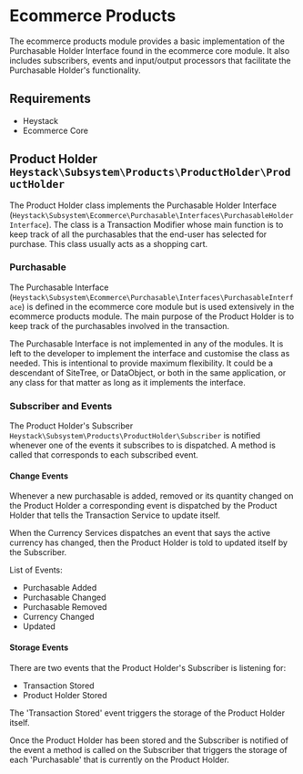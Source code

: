 # Ecommerce Products

The ecommerce products module provides a basic implementation of the Purchasable Holder Interface found in the ecommerce core module. It also includes subscribers, events and input/output processors that facilitate the Purchasable Holder's functionality.

## Requirements
* Heystack
* Ecommerce Core

## Product Holder `Heystack\Subsystem\Products\ProductHolder\ProductHolder`

The Product Holder class implements the Purchasable Holder Interface (`Heystack\Subsystem\Ecommerce\Purchasable\Interfaces\PurchasableHolderInterface`). The class is a Transaction Modifier whose main function is to keep track of all the purchasables that the end-user has selected for purchase. This class usually acts as a shopping cart.

### Purchasable

The Purchasable Interface (`Heystack\Subsystem\Ecommerce\Purchasable\Interfaces\PurchasableInterface`) is defined in the ecommerce core module but is used extensively in the ecommerce products module. The main purpose of the Product Holder is to keep track of the purchasables involved in the transaction. 

The Purchasable Interface is not implemented in any of the modules. It is left to the developer to implement the interface and customise the class as needed. This is intentional to provide maximum flexibility. It could be a descendant of SiteTree, or DataObject, or both in the same application, or any class for that matter as long as it implements the interface.

### Subscriber and Events

The Product Holder's Subscriber `Heystack\Subsystem\Products\ProductHolder\Subscriber` is notified whenever one of the events it subscribes to is dispatched. A method is called that corresponds to each subscribed event.

#### Change Events

Whenever a new purchasable is added, removed or its quantity changed on the Product Holder a corresponding event is dispatched by the Product Holder that tells the Transaction Service to update itself.

When the Currency Services dispatches an event that says the active currency has changed, then the Product Holder is told to updated itself by the Subscriber.

List of Events:

* Purchasable Added
* Purchasable Changed
* Purchasable Removed
* Currency Changed
* Updated

#### Storage Events

There are two events that the Product Holder's Subscriber is listening for:

* Transaction Stored
* Product Holder Stored

The 'Transaction Stored' event triggers the storage of the Product Holder itself. 

Once the Product Holder has been stored and the Subscriber is notified of the event a method is called on the Subscriber that triggers the storage of each 'Purchasable' that is currently on the Product Holder.